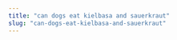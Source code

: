 ```yaml
---
title: "can dogs eat kielbasa and sauerkraut"
slug: "can-dogs-eat-kielbasa-and-sauerkraut"
---
```



